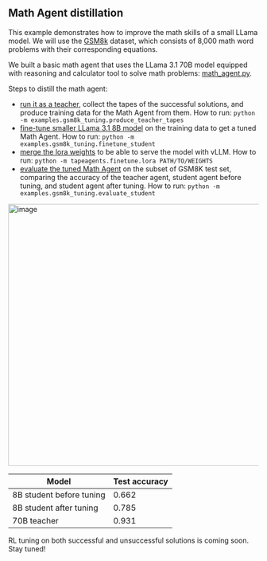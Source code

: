 ## Math Agent distillation
This example demonstrates how to improve the math skills of a small LLama model. We will use the [GSM8k](https://huggingface.co/datasets/openai/gsm8k) dataset, which consists of 8,000 math word problems with their corresponding equations.


We built a basic math agent that uses the LLama 3.1 70B model equipped with reasoning and calculator tool to solve math problems: [math_agent.py](math_agent.py).

Steps to distill the math agent:
- [run it as a teacher](produce_teacher_tapes.py), collect the tapes of the successful solutions, and produce training data for the Math Agent from them. How to run: `python -m examples.gsm8k_tuning.produce_teacher_tapes`
- [fine-tune smaller LLama 3.1 8B model](finetune_student.py) on the training data to get a tuned Math Agent. How to run: `python -m examples.gsm8k_tuning.finetune_student`
- [merge the lora weights](tapeagents/finetune/lora.py) to be able to serve the model with vLLM. How to run: `python -m tapeagents.finetune.lora PATH/TO/WEIGHTS`
- [evaluate the tuned Math Agent](evaluate_student.py) on the subset of GSM8K test set, comparing the accuracy of the teacher agent, student agent before tuning, and student agent after tuning. How to run: `python -m examples.gsm8k_tuning.evaluate_student`

<img width="526" alt="image" src="https://github.com/user-attachments/assets/55d099ab-ff5c-480b-b5b3-504b4206e677">

| Model | Test accuracy |
| ----- | ------------- |
| 8B student before tuning | 0.662 |
| 8B student after tuning | 0.785 |
| 70B teacher | 0.931 |

RL tuning on both successful and unsuccessful solutions is coming soon. Stay tuned!
